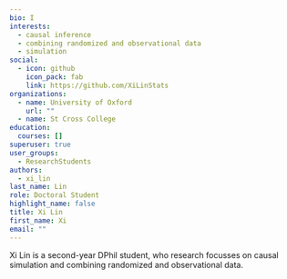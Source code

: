 ```yaml
---
bio: I 
interests:
  - causal inference
  - combining randomized and observational data
  - simulation
social:
  - icon: github
    icon_pack: fab
    link: https://github.com/XiLinStats
organizations:
  - name: University of Oxford
    url: ""
  - name: St Cross College
education:
  courses: []
superuser: true
user_groups:
  - ResearchStudents
authors:
  - xi_lin
last_name: Lin
role: Doctoral Student
highlight_name: false
title: Xi Lin
first_name: Xi
email: ""
---
```

Xi Lin is a second-year DPhil student, who research focusses on causal simulation 
and combining randomized and observational data.
